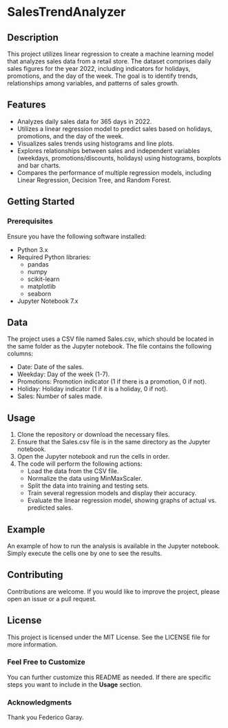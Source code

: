 # SalesTrendAnalyzer

## Description
This project utilizes linear regression to create a machine learning model that analyzes sales data from a retail store. The dataset comprises daily sales figures for the year 2022, including indicators for holidays, promotions, and the day of the week. The goal is to identify trends, relationships among variables, and patterns of sales growth.

## Features
- Analyzes daily sales data for 365 days in 2022.
- Utilizes a linear regression model to predict sales based on holidays, promotions, and the day of the week.
- Visualizes sales trends using histograms and line plots.
- Explores relationships between sales and independent variables (weekdays, promotions/discounts, holidays) using histograms,     boxplots and bar charts.
- Compares the performance of multiple regression models, including Linear Regression, Decision Tree, and Random Forest.

## Getting Started

### Prerequisites
Ensure you have the following software installed:
- Python 3.x
- Required Python libraries:
  - pandas
  - numpy
  - scikit-learn
  - matplotlib
  - seaborn
- Jupyter Notebook 7.x

## Data
The project uses a CSV file named Sales.csv, which should be located in the same folder as the Jupyter notebook. The file contains the following columns:

  - Date: Date of the sales.
  - Weekday: Day of the week (1-7).
  - Promotions: Promotion indicator (1 if there is a promotion, 0 if not).
  - Holiday: Holiday indicator (1 if it is a holiday, 0 if not).
  - Sales: Number of sales made.

## Usage
  1. Clone the repository or download the necessary files.
  2. Ensure that the Sales.csv file is in the same directory as the Jupyter notebook.
  3. Open the Jupyter notebook and run the cells in order.
  4. The code will perform the following actions:
     - Load the data from the CSV file.
     - Normalize the data using MinMaxScaler.
     - Split the data into training and testing sets.
     - Train several regression models and display their accuracy.
     - Evaluate the linear regression model, showing graphs of actual vs. predicted sales.

## Example
An example of how to run the analysis is available in the Jupyter notebook. Simply execute the cells one by one to see the results.

## Contributing
Contributions are welcome. If you would like to improve the project, please open an issue or a pull request.

## License
This project is licensed under the MIT License. See the LICENSE file for more information.

### Feel Free to Customize
You can further customize this README as needed. If there are specific steps you want to include in the **Usage** section.

### Acknowledgments
Thank you Federico Garay.
